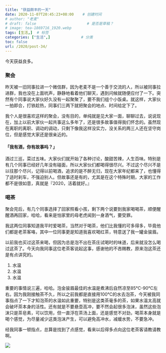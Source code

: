 ```yaml
---
title: "获益颇丰的一天"
date: 2020-11-07T20:45:23+08:00    # 创建时间
# author: "老麦"
# draft: false                       # 是否是草稿？
# image: tea-1869716_1920.webp
tags: [生活,]  # 标签
categories: ["生活",]              # 分类
toc: false
url: /2020/post-34/
---
```


今天获益良多。

### 聚会

昨天被一旧同事拉进一个微信群，因为老麦不是一个善于交流的人，所以被同事拉进群，我也没在上面吭声，静静地看着他们聊天，遇到问候就随便应付了一下。突然有个同事说大家伙好久没有一起聚聚了，要不我们组个小饭桌。就这样，大家伙一拍即合，打铁趁热，同事们三两下就把聚会的地点、时间给定下了。

我个人是很喜欢这样的聚会，没有目的，单纯就是见大家一面，聊聊过去，说说现在，加上以前大家伙一起共事这么多年了，还是很多故事值得我们怀念的。虽然现在离职的离职、调动的调动，只剩下像我这样没实力，没关系的两三人还在坚守岗位，但是感觉大家还是很亲近的。

#### 「我有酒，你有故事吗？」

酒过三巡，菜过五味。大家伙们就开始了各种讨论，酸甜苦辣，人生百味。特别是有几个同事已经好几年没有碰面，所以大家伙们都喝得很尽兴。不过这个尽兴不是以往那个尽兴，记得以前喝酒，追求的是不醉无归，现在大家年纪都来了，也懂得了适时刹车，不强迫别人。但故事还是有的，尤其是在这个特殊时期，大家的工作都不是很如意，真就是『2020，活着就好。』

### 喝茶

聚会完后，有几个同事选择了回家照看小孩，剩下两个说要到我家喝喝茶，顺便醒醒酒再回家，哈哈，看来是怕家里的母老虎闻到一身酒气，要受罪。

我这两位同事知道我平时爱喝茶，当然对于喝茶，他们比我懂的可多得多，毕竟他们都是老茶客咯，其中一位同事更是知道我喜欢喝红茶，特意送了我一罐金骏眉。

以前我也买过这茶来喝，但因为总是泡不出在茶庄试喝时的味道，后来就没怎么喝过这茶了。今天向我同事这位老茶客说起这事，感谢他的不吝赐教，原来泡这茶还是有点讲究的。

1. 水温
2. 水温
3. 水温

重要的事情说三遍，哈哈。泡金骏眉最佳的水温是煮沸后自然凉至85℃-90℃左右。因为我刚接触茶不久，所以之前我都是直接用100℃的水去泡茶，今天被我同事指点了一下才知泡茶的水温如此重要，特别是这类茶毫多的茶，如果水温太高就会破坏茶本身的活性。还有就是不要悬壶高冲，要不然会起很多泡沫，虽然这些泡沫只是茶皂素，可以饮用，但一直浮在茶汤上面，还是感觉不对劲，喝茶本身就是喝个感觉，为尽量减少这类泡沫产生，可以避免高冲水，减缓水势，不要急冲。

经我同事一顿指点，总算是找到了点感觉，看来以后得多点向这位老茶客请教请教啊。

![](https://sdn.qylao.com/laomai/2023/02/27/163fc2c7761820-1.webp)